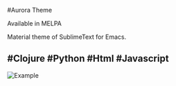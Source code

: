 #Aurora Theme

Available in MELPA

Material theme of SublimeText for Emacs.

## #Clojure #Python #Html #Javascript

![Example](https://raw.githubusercontent.com/xzerocode/aurora-theme/master/screenshot.png)

